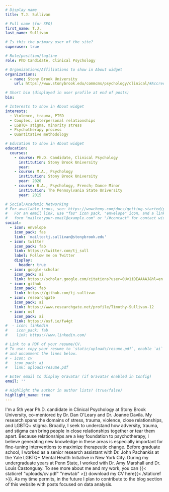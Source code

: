 ```yaml
---
# Display name
title: T.J. Sullivan

# Full name (for SEO)
first_name: T.J.
last_name: Sullivan

# Is this the primary user of the site?
superuser: true

# Role/position/tagline
role: PhD Candidate, Clinical Psychology

# Organizations/Affiliations to show in About widget
organizations:
  - name: Stony Brook University
    url: https://www.stonybrook.edu/commcms/psychology/clinical/#Accreditation

# Short bio (displayed in user profile at end of posts)
bio: 

# Interests to show in About widget
interests:
  - Violence, trauma, PTSD
  - Couples, interpersonal relationships
  - LGBTQ+ stigma, minority stress
  - Psychotherapy process
  - Quantitative methodology

# Education to show in About widget
education:
  courses:
    - course: Ph.D. Candidate, Clinical Psychology
      institution: Stony Brook University
      year: 
    - course: M.A., Psychology
      institution: Stony Brook University
      year: 2020
    - course: B.A., Psychology, French; Dance Minor 
      institution: The Pennsylvania State University
      year: 2015

# Social/Academic Networking
# For available icons, see: https://wowchemy.com/docs/getting-started/page-builder/#icons
#   For an email link, use "fas" icon pack, "envelope" icon, and a link in the
#   form "mailto:your-email@example.com" or "/#contact" for contact widget.
social:
  - icon: envelope
    icon_pack: fas
    link: 'mailto:tj.sullivan@stonybrook.edu'
  - icon: twitter
    icon_pack: fab
    link: https://twitter.com/tj_sull
    label: Follow me on Twitter
    display:
      header: true
  - icon: google-scholar
    icon_pack: ai
    link: https://scholar.google.com/citations?user=0Uv1iDEAAAAJ&hl=en
  - icon: github
    icon_pack: fab
    link: https://github.com/tj-sullivan
  - icon: researchgate
    icon_pack: ai
    link: https://www.researchgate.net/profile/Timothy-Sullivan-12
  - icon: osf
    icon_pack: ai
    link: https://osf.io/fw4gt
#  - icon: linkedin
#    icon_pack: fab
#    link: https://www.linkedin.com/

# Link to a PDF of your resume/CV.
# To use: copy your resume to `static/uploads/resume.pdf`, enable `ai` icons in `params.yaml`,
# and uncomment the lines below.
# - icon: cv
#   icon_pack: ai
#   link: uploads/resume.pdf

# Enter email to display Gravatar (if Gravatar enabled in Config)
email: ''

# Highlight the author in author lists? (true/false)
highlight_name: true
---
```


I'm a 5th year Ph.D. candidate in Clinical Psychology at Stony Brook University, co-mentored by Dr. Dan O'Leary and Dr. Joanne Davila. My research spans the domains of stress, trauma, violence, close relationships, and LGBTQ+ stigma. Broadly, I seek to understand how adversity, trauma, and stigma can bring people in close relationships together or tear them apart. Because relationships are a key foundation to psychotherapy, I believe generating new knowledge in these areas is especially important for fine-tuning interventions to maximize therapeutic change. Before graduate school, I worked as a senior research assistant with Dr. John Pachankis at the Yale LGBTQ+ Mental Health Initiative in New York City. During my undergraduate years at Penn State, I worked with Dr. Amy Marshall and Dr. Louis Castonguay. To see more about me and my work, you can {{< staticref "uploads/cv.pdf" "newtab" >}} download my CV here{{< /staticref >}}. As my time permits, in the future I plan to contribute to the blog section of this website with posts focused on data analysis. 
